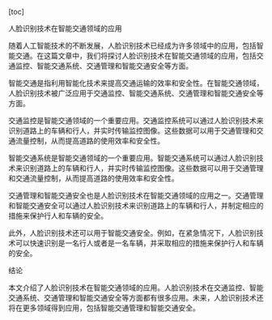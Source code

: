 
[toc]                    
                
                
人脸识别技术在智能交通领域的应用

随着人工智能技术的不断发展，人脸识别技术已经成为许多领域中的应用，包括智能交通。在这篇文章中，我们将探讨人脸识别技术在智能交通领域的应用，包括交通监控、智能交通系统、交通管理和智能交通安全等方面。

智能交通是指利用智能化技术来提高交通运输的效率和安全性。在智能交通领域，人脸识别技术被广泛应用于交通监控、智能交通系统、交通管理和智能交通安全等方面。

交通监控是智能交通领域的一个重要应用。交通监控系统可以通过人脸识别技术来识别道路上的车辆和行人，并实时传输监控图像。这些数据可以用于交通管理和交通流量控制，从而提高道路的使用效率和安全性。

智能交通系统是智能交通领域的一个重要应用。智能交通系统可以通过人脸识别技术来识别道路上的车辆和行人，并实时传输监控图像。这些数据可以用于交通管理和交通流量控制，从而提高道路的使用效率和安全性。

交通管理和智能交通安全也是人脸识别技术在智能交通领域的应用之一。交通管理和智能交通安全可以通过人脸识别技术来识别道路上的车辆和行人，并制定相应的措施来保护行人和车辆的安全。

此外，人脸识别技术还可以用于智能交通安全。例如，在紧急情况下，人脸识别技术可以快速识别是一名行人或者是一名车辆，并采取相应的措施来保护行人和车辆的安全。

结论

本文介绍了人脸识别技术在智能交通领域的应用。人脸识别技术在交通监控、智能交通系统、交通管理和智能交通安全等方面都有很多应用。未来，人脸识别技术还将在更多领域得到应用，包括智能交通管理和智能交通安全。

